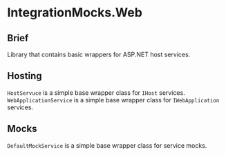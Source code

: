 # IntegrationMocks.Web

## Brief
Library that contains basic wrappers for ASP.NET host services.

## Hosting
`HostServuce` is a simple base wrapper class for `IHost` services. `WebApplicationService` is a simple base wrapper class for `IWebApplication` services.

## Mocks
`DefaultMockService` is a simple base wrapper class for service mocks.
